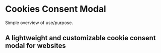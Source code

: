 # Cookies Consent Modal

Simple overview of use/purpose.

## A lightweight and customizable cookie consent modal for websites
